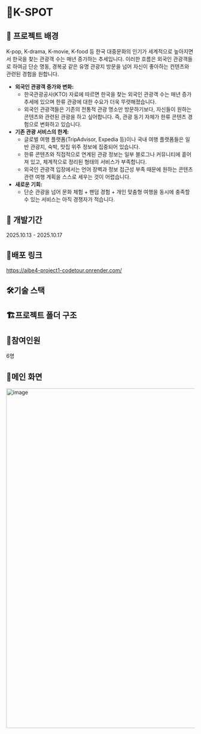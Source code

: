 # 📍K-SPOT

## 🎯 프로젝트 배경
K-pop, K-drama, K-movie, K-food 등 한국 대중문화의 인기가 세계적으로 높아지면서 한국을 찾는 관광객 수는 매년 증가하는 추세입니다. 이러한 흐름은 외국인 관광객들로 하여금 단순 명동, 경복궁 같은 유명 관광지 방문을 넘어 자신이 좋아하는 컨텐츠와 관련된 경험을 원합니다. 

- **외국인 관광객 증가와 변화:**
    - 한국관광공사(KTO) 자료에 따르면 한국을 찾는 외국인 관광객 수는 매년 증가 추세에 있으며 한류 관광에 대한 수요가 더욱 뚜렷해졌습니다.
    - 외국인 관광객들은 기존의 전통적 관광 명소만 방문하기보다, 자신들이 원하는 콘텐츠와 관련된 관광을 하고 싶어합니다. 즉, 관광 동기 자체가 한류 콘텐츠 경험으로 변화하고 있습니다.
- **기존 관광 서비스의 한계:**
    - 글로벌 여행 플랫폼(TripAdvisor, Expedia 등)이나 국내 여행 플랫폼들은 일반 관광지, 숙박, 맛집 위주 정보에 집중되어 있습니다.
    - 한류 콘텐츠와 직접적으로 연계된 관광 정보는 일부 블로그나 커뮤니티에 흩어져 있고, 체계적으로 정리된 형태의 서비스가 부족합니다.
    - 외국인 관광객 입장에서는 언어 장벽과 정보 접근성 부족 때문에 원하는 콘텐츠 관련 여행 계획을 스스로 세우는 것이 어렵습니다.
- **새로운 기회:**
    - 단순 관광을 넘어 문화 체험 + 팬덤 경험 + 개인 맞춤형 여행을 동시에 충족할 수 있는 서비스는 아직 경쟁자가 적습니다.

## 📆 개발기간
2025.10.13 - 2025.10.17

## 📎배포 링크
https://aibe4-project1-codetour.onrender.com/

## 🛠️기술 스택

## 🏗️프로젝트 폴더 구조

## 👤참여인원
6명

## 🌠메인 화면
<img width="1897" height="905" alt="image" src="https://github.com/user-attachments/assets/b2232e76-6f26-448e-ba52-88fc81d9fdbf" />


